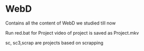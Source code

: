 # WebD
Contains all the content of WebD we studied till now

Run red.bat for Project
video of project is saved as Project.mkv

sc, sc3,scrap are projects based on scrapping 
